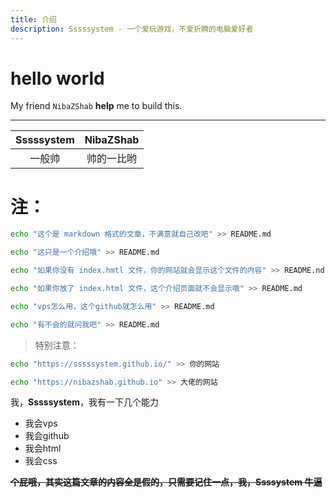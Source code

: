 ```yaml
---
title: 介绍
description: Sssssystem - 一个爱玩游戏，不爱折腾的电脑爱好者
---
```


# hello world

My friend ``NibaZShab`` **help** me to build this. 

---

| Sssssystem | NibaZShab | 
| :------: | :------: | 
| 一般帅 | 帅的一比哟 |

# 注：
```bash
echo "这个是 markdown 格式的文章，不满意就自己改吧" >> README.md
```
```bash
echo "这只是一个介绍哦" >> README.md
```
```bash
echo "如果你没有 index.hmtl 文件，你的网站就会显示这个文件的内容" >> README.nd
```
```bash
echo "如果你放了 index.html 文件，这个介绍页面就不会显示哦" >> README.md
```
```bash
echo "vps怎么用，这个github就怎么用" >> README.md
```
```bash
echo "有不会的就问我吧" >> README.md
```
> 特别注意：
```bash
echo "https://sssssystem.github.io/" >> 你的网站
```
```bash
echo "https://nibazshab.github.io" >> 大佬的网站
```

我，**Sssssystem**，我有一下几个能力

* 我会vps
* 我会github
* 我会html
* 我会css

~~**个屁哦，其实这篇文章的内容全是假的，只需要记住一点，我，Ssssystem 牛逼**~~

